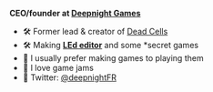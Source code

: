 **CEO/founder at [Deepnight Games](https://deepnight.net)** 

 - 🛠 Former lead & creator of [Dead Cells](https://dead-cells.com) 
 - 🛠 Making [**LEd editor**](https://github.com/deepnight/led) and some *secret games
 - 💬 I usually prefer making games to playing them
 - 💬 I love game jams
 - 🐥 Twitter: [@deepnightFR](https://twitter.com/deepnightfr)
 
<!--
**deepnight/deepnight** is a ✨ _special_ ✨ repository because its `README.md` (this file) appears on your GitHub profile.

Here are some ideas to get you started:

- 🔭 I’m currently working on ...
- 🌱 I’m currently learning ...
- 👯 I’m looking to collaborate on ...
- 🤔 I’m looking for help with ...
- 💬 Ask me about ...
- 📫 How to reach me: ...
- 😄 Pronouns: ...
- ⚡ Fun fact: ...
-->
